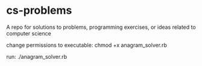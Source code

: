 cs-problems
===========

A repo for solutions to problems, programming exercises, or ideas related to computer science

change permissions to executable: chmod +x anagram_solver.rb

run: ./anagram_solver.rb
